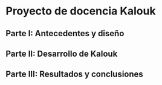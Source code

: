 # Proyecto de docencia Kalouk

## Parte I: Antecedentes y diseño

## Parte II: Desarrollo de Kalouk

## Parte III: Resultados y conclusiones

